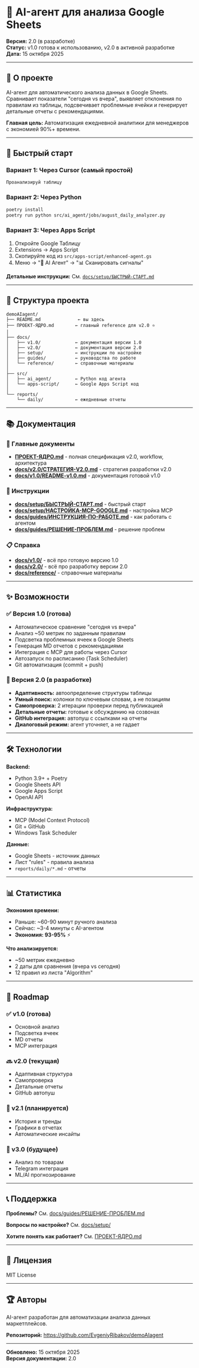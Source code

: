# 🤖 AI-агент для анализа Google Sheets

**Версия:** 2.0 (в разработке)  
**Статус:** v1.0 готова к использованию, v2.0 в активной разработке  
**Дата:** 15 октября 2025

---

## 📌 О проекте

AI-агент для автоматического анализа данных в Google Sheets. Сравнивает показатели "сегодня vs вчера", выявляет отклонения по правилам из таблицы, подсвечивает проблемные ячейки и генерирует детальные отчеты с рекомендациями.

**Главная цель:** Автоматизация ежедневной аналитики для менеджеров с экономией 90%+ времени.

---

## 🎯 Быстрый старт

### Вариант 1: Через Cursor (самый простой)
```
Проанализируй таблицу
```

### Вариант 2: Через Python
```bash
poetry install
poetry run python src/ai_agent/jobs/august_daily_analyzer.py
```

### Вариант 3: Через Apps Script
1. Откройте Google Таблицу
2. Extensions → Apps Script
3. Скопируйте код из `src/apps-script/enhanced-agent.gs`
4. Меню → "🤖 AI Агент" → "📊 Сканировать сигналы"

**Детальные инструкции:** См. [`docs/setup/БЫСТРЫЙ-СТАРТ.md`](docs/setup/БЫСТРЫЙ-СТАРТ.md)

---

## 📂 Структура проекта

```
demoAIagent/
├── README.md              ← вы здесь
├── ПРОЕКТ-ЯДРО.md        ← главный reference для v2.0 ⭐
│
├── docs/
│   ├── v1.0/             ← документация версии 1.0
│   ├── v2.0/             ← документация версии 2.0
│   ├── setup/            ← инструкции по настройке
│   ├── guides/           ← руководства по работе
│   └── reference/        ← справочные материалы
│
├── src/
│   ├── ai_agent/         ← Python код агента
│   └── apps-script/      ← Google Apps Script код
│
└── reports/
    └── daily/            ← ежедневные отчеты
```

---

## 📚 Документация

### 🎯 Главные документы

- **[ПРОЕКТ-ЯДРО.md](ПРОЕКТ-ЯДРО.md)** - полная спецификация v2.0, workflow, архитектура
- **[docs/v2.0/СТРАТЕГИЯ-V2.0.md](docs/v2.0/СТРАТЕГИЯ-V2.0.md)** - стратегия разработки v2.0
- **[docs/v1.0/README-v1.0.md](docs/v1.0/README-v1.0.md)** - документация готовой v1.0

### 📖 Инструкции

- **[docs/setup/БЫСТРЫЙ-СТАРТ.md](docs/setup/БЫСТРЫЙ-СТАРТ.md)** - быстрый старт
- **[docs/setup/НАСТРОЙКА-MCP-GOOGLE.md](docs/setup/НАСТРОЙКА-MCP-GOOGLE.md)** - настройка MCP
- **[docs/guides/ИНСТРУКЦИЯ-ПО-РАБОТЕ.md](docs/guides/ИНСТРУКЦИЯ-ПО-РАБОТЕ.md)** - как работать с агентом
- **[docs/guides/РЕШЕНИЕ-ПРОБЛЕМ.md](docs/guides/РЕШЕНИЕ-ПРОБЛЕМ.md)** - решение проблем

### 📋 Справка

- **[docs/v1.0/](docs/v1.0/)** - всё про готовую версию 1.0
- **[docs/v2.0/](docs/v2.0/)** - всё про разработку версии 2.0
- **[docs/reference/](docs/reference/)** - справочные материалы

---

## ✨ Возможности

### ✅ Версия 1.0 (готова)

- Автоматическое сравнение "сегодня vs вчера"
- Анализ ~50 метрик по заданным правилам
- Подсветка проблемных ячеек в Google Sheets
- Генерация MD отчетов с рекомендациями
- Интеграция с MCP для работы через Cursor
- Автозапуск по расписанию (Task Scheduler)
- Git автоматизация (commit + push)

### 🚀 Версия 2.0 (в разработке)

- **Адаптивность:** автоопределение структуры таблицы
- **Умный поиск:** колонки по ключевым словам, а не позициям
- **Самопроверка:** 2 итерации проверки перед публикацией
- **Детальные отчеты:** готовые к обсуждению на созвонах
- **GitHub интеграция:** автопуш с ссылками на отчеты
- **Диалоговый режим:** агент уточняет, а не гадает

---

## 🛠️ Технологии

**Backend:**
- Python 3.9+ + Poetry
- Google Sheets API
- Google Apps Script
- OpenAI API

**Инфраструктура:**
- MCP (Model Context Protocol)
- Git + GitHub
- Windows Task Scheduler

**Данные:**
- Google Sheets - источник данных
- Лист "rules" - правила анализа
- `reports/daily/*.md` - отчеты

---

## 📊 Статистика

**Экономия времени:**
- Раньше: ~60-90 минут ручного анализа
- Сейчас: ~3-4 минуты с AI-агентом
- **Экономия: 93-95%** ⚡

**Что анализируется:**
- ~50 метрик ежедневно
- 2 даты для сравнения (вчера vs сегодня)
- 12 правил из листа "Algorithm"

---

## 🎯 Roadmap

### ✅ v1.0 (готова)
- Основной анализ
- Подсветка ячеек
- MD отчеты
- MCP интеграция

### 🔜 v2.0 (текущая)
- Адаптивная структура
- Самопроверка
- Детальные отчеты
- GitHub автопуш

### 🚀 v2.1 (планируется)
- История и тренды
- Графики в отчетах
- Автоматические инсайты

### 💫 v3.0 (будущее)
- Анализ по товарам
- Telegram интеграция
- ML/AI прогнозирование

---

## 📞 Поддержка

**Проблемы?** См. [docs/guides/РЕШЕНИЕ-ПРОБЛЕМ.md](docs/guides/РЕШЕНИЕ-ПРОБЛЕМ.md)

**Вопросы по настройке?** См. [docs/setup/](docs/setup/)

**Хотите понять как работает?** См. [ПРОЕКТ-ЯДРО.md](ПРОЕКТ-ЯДРО.md)

---

## 📝 Лицензия

MIT License

---

## 🏆 Авторы

AI-агент разработан для автоматизации анализа данных маркетплейсов.

**Репозиторий:** https://github.com/EvgeniyRibakov/demoAIagent

---

**Обновлено:** 15 октября 2025  
**Версия документации:** 2.0
